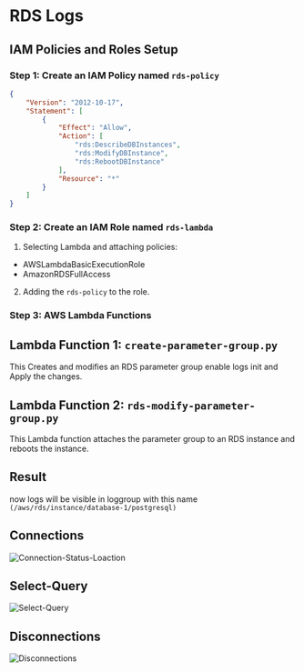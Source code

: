 # RDS Logs

## IAM Policies and Roles Setup

### Step 1: Create an IAM Policy named `rds-policy`
```json
{
    "Version": "2012-10-17",
    "Statement": [
        {
            "Effect": "Allow",
            "Action": [
                "rds:DescribeDBInstances",
                "rds:ModifyDBInstance",
                "rds:RebootDBInstance"
            ],
            "Resource": "*"
        }
    ]
}
```

### Step 2: Create an IAM Role named `rds-lambda`
1. Selecting Lambda and attaching policies:
* AWSLambdaBasicExecutionRole
* AmazonRDSFullAccess
2. Adding the `rds-policy` to the role.

### Step 3: AWS Lambda Functions
## Lambda Function 1: `create-parameter-group.py`
   This Creates and modifies an RDS parameter group enable logs init and Apply the changes.

## Lambda Function 2: `rds-modify-parameter-group.py`
   This Lambda function attaches the parameter group to an RDS instance and reboots the instance.

## Result
now logs will be visible in loggroup with this name `(/aws/rds/instance/database-1/postgresql)` 

## Connections
![Connection-Status-Loaction](https://github.com/Prashanth5996/RDS-logs/assets/94959676/23ec3fc9-6475-4624-b530-f85a6a18bb1c)

## Select-Query
![Select-Query](https://github.com/Prashanth5996/RDS-logs/assets/94959676/48090d66-f080-4ec4-9055-286c73801998)

## Disconnections
![Disconnections](https://github.com/Prashanth5996/RDS-logs/assets/94959676/7ec7d733-3800-42b2-a2be-8119eba91693)


